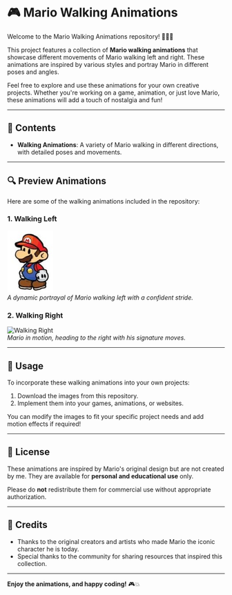 # 🎮 Mario Walking Animations

Welcome to the Mario Walking Animations repository! 🚶‍♂️✨

This project features a collection of **Mario walking animations** that showcase different movements of Mario walking left and right. These animations are inspired by various styles and portray Mario in different poses and angles.

Feel free to explore and use these animations for your own creative projects. Whether you're working on a game, animation, or just love Mario, these animations will add a touch of nostalgia and fun!

---

## 📂 Contents

- **Walking Animations**: A variety of Mario walking in different directions, with detailed poses and movements.
  
---

## 🔍 Preview Animations

Here are some of the walking animations included in the repository:

### 1. **Walking Left**  
   ![Walking Left](mario_stanga_4.jpg)  
   _A dynamic portrayal of Mario walking left with a confident stride._

### 2. **Walking Right**  
   ![Walking Right](mario_dreapta_7.jpg)  
   _Mario in motion, heading to the right with his signature moves._

---

## 🚀 Usage

To incorporate these walking animations into your own projects:

1. Download the images from this repository.
2. Implement them into your games, animations, or websites.

You can modify the images to fit your specific project needs and add motion effects if required!

---

## 📜 License

These animations are inspired by Mario's original design but are not created by me. They are available for **personal and educational use** only. 

Please do **not** redistribute them for commercial use without appropriate authorization.

---

## 🙏 Credits

- Thanks to the original creators and artists who made Mario the iconic character he is today.
- Special thanks to the community for sharing resources that inspired this collection.

---

**Enjoy the animations, and happy coding!** 🎮💥
